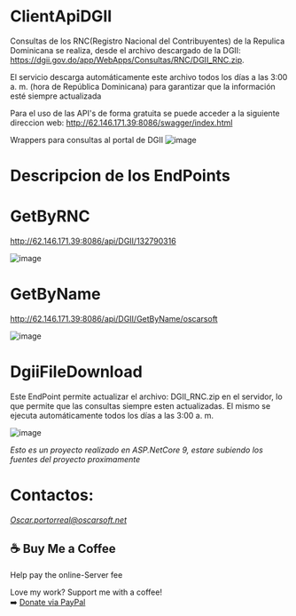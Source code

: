 # ClientApiDGII


Consultas de los RNC(Registro Nacional del Contribuyentes) de la Repulica Dominicana se realiza,  desde el archivo descargado de la DGII: https://dgii.gov.do/app/WebApps/Consultas/RNC/DGII_RNC.zip.

El servicio descarga automáticamente este archivo todos los días a las 3:00 a. m. (hora de República Dominicana) para garantizar que la información esté siempre actualizada

Para el uso de las API's  de forma gratuita se puede acceder a la siguiente direccion web: 
http://62.146.171.39:8086/swagger/index.html







Wrappers para consultas al portal de DGII
![image](https://github.com/user-attachments/assets/88a18370-fd41-49cf-b1e4-f060493f067f)









# Descripcion de los EndPoints
# GetByRNC
http://62.146.171.39:8086/api/DGII/132790316

![image](https://github.com/user-attachments/assets/c9c47afe-2491-4278-8650-4fb53407607c)

# GetByName
http://62.146.171.39:8086/api/DGII/GetByName/oscarsoft

![image](https://github.com/user-attachments/assets/19be6b9d-f360-421a-8459-19c512b8c40e)


# DgiiFileDownload
Este EndPoint permite actualizar el archivo: DGII_RNC.zip en el servidor, lo que permite que las consultas siempre esten actualizadas. El mismo se ejecuta automáticamente todos los días a las 3:00 a. m. 

![image](https://github.com/user-attachments/assets/23fd0e74-b70e-4701-87d5-89a55a6355fc)






*Esto es un proyecto realizado en ASP.NetCore 9, estare subiendo los fuentes del proyecto proximamente*

# Contactos: 
*Oscar.portorreal@oscarsoft.net*





## ☕ Buy Me a Coffee

Help pay the online-Server fee

Love my work? Support me with a coffee!  
➡️ [Donate via PayPal](https://www.paypal.com/ncp/payment/3TBUUUWEWSGD6)








